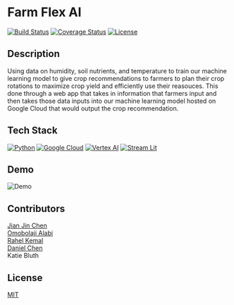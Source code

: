 # Farm Flex AI 

[![Build Status](https://img.shields.io/travis/username/reponame.svg?style=flat-square)](https://travis-ci.org/username/reponame)
[![Coverage Status](https://img.shields.io/coveralls/username/reponame.svg?style=flat-square)](https://coveralls.io/github/username/reponame)
[![License](https://img.shields.io/github/license/isayahc/python-sample-template.svg?style=flat-square)](LICENSE)

## Description

Using data on humidity, soil nutrients, and temperature to train our machine learning model to give crop recommendations to farmers to plan
their crop rotations to maximize crop yield and efficiently use their reasouces. This done through a web app that takes in information that farmers 
input and then takes those data inputs into our machine learning model hosted on Google Cloud that would output the crop recommendation. 

## Tech Stack 
[![Python](https://img.shields.io/badge/-Python-3776AB?logo=python&logoColor=yellow&style=for-the-badge)](Python) 
[![Google Cloud](https://img.shields.io/badge/-googlecloud-4285F4?logo=googlecloud&logoColor=red&style=for-the-badge)](GoogleCloud)
[![Vertex AI](https://img.shields.io/badge/%20Vertex%20AI-4169E1?style=for-the-badge)](VertexAi)
[![Stream Lit](https://img.shields.io/badge/Steamlit-black?style=for-the-badge&logo=streamlit)](SteamLit)

## Demo

![Demo](https://github.com/isayahc/Crop-AI/assets/122761865/88076025-3225-47e1-996f-b6ac37517312)

## Contributors
[Jian Jin Chen](https://github.com/JJC3321) <br />
[Omobolaji Alabi](https://github.com/SlinkyWalnut) <br />
[Rahel Kemal](https://github.com/rahelskemal) <br />
[Daniel Chen](https://github.com/dchen024) <br />
Katie Bluth

## License

[MIT](LICENSE)
